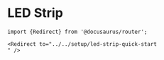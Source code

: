 # LED Strip

```mdx-code-block
import {Redirect} from '@docusaurus/router';

<Redirect to="../../setup/led-strip-quick-start
" />
```
